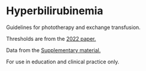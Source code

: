 # Hyperbilirubinemia
Guidelines for phototherapy and exchange transfusion.

Thresholds are from the [2022 paper.](https://publications.aap.org/pediatrics/article/150/3/e2022058859/188726/Clinical-Practice-Guideline-Revision-Management-of?autologincheck=redirected)

Data from the [Supplementary material.](https://aap2.silverchair-cdn.com/aap2/content_public/journal/pediatrics/150/3/10.1542_peds.2022-058859/3/peds_2022058859supplementarydata.pdf?Expires=1677159069&Signature=GrWQP0TCdu2rjJARwbXlRIb8G5HGIeOSvHWci~jNa40IB1QqXbEJ8r-erlXHSKFUucNRcciAe1BNY2kShv0bGPm4n-QDGPVHkdqEeVI4wibKSTNqkx9cPsr0HWrZSdM-CCbYekZ3QNqpBtduzAPs9~Qzz4n2zCMXsvyALHOWuLwZCwqZbHl9GUDn2HgP0yxJiWGPE7MUIoMbYPknWOg~29Wujyrf9Xub2b-TVJOgD45FAWttCeblNW0ZpxQEUG8E3K5L57mbNl2mE8jGOv5KWQV47nkLac8EcT7X~9ORKPRTg5gCLYyWILMHr-L9Mz5mK99C4of898y1TOTpjOqj7w__&Key-Pair-Id=APKAIE5G5CRDK6RD3PGA)

For use in education and clinical practice only.
